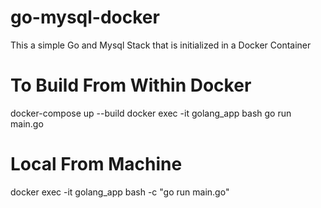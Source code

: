 # go-mysql-docker
This a simple Go and Mysql Stack that is initialized in a Docker Container

# To Build From Within Docker
docker-compose up --build
docker exec -it golang_app bash
go run main.go

# Local From Machine
docker exec -it golang_app bash -c "go run main.go"